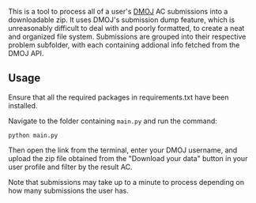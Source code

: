 This is a tool to process all of a user's [DMOJ](https://dmoj.ca) AC submissions into a downloadable zip.
It uses DMOJ's submission dump feature, which is unreasonably difficult to deal with and poorly formatted, to create a neat and organized file system. Submissions are grouped into their respective problem subfolder, with each containing addional info fetched from the DMOJ API.

## Usage

Ensure that all the required packages in requirements.txt have been installed.

Navigate to the folder containing `main.py` and run the command:

`python main.py`

Then open the link from the terminal, enter your DMOJ username, and upload the zip file obtained from the "Download your data" button in your user profile and filter by the result AC.

Note that submissions may take up to a minute to process depending on how many submissions the user has.
